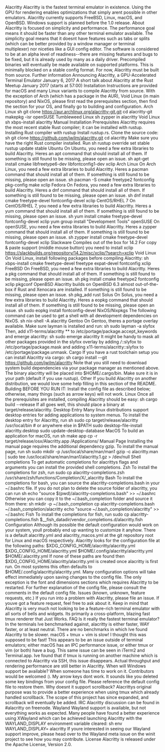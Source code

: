 Alacritty Alacritty is the fastest terminal emulator in existence. Using the GPU for rendering enables optimizations that simply arent possible in other emulators. Alacritty currently supports FreeBSD, Linux, macOS, and OpenBSD. Windows support is planned before the 1.0 release. About Alacritty is focused on simplicity and performance. The performance goal means it should be faster than any other terminal emulator available. The simplicity goal means that it doesnt have features such as tabs or splits (which can be better provided by a window manager or terminal multiplexer) nor niceties like a GUI config editor. The software is considered to be at an alpha level of readiness--there are missing features and bugs to be fixed, but it is already used by many as a daily driver. Precompiled binaries will eventually be made available on supported platforms. This is minimally blocked on a stable config format. For now, Alacritty must be built from source. Further information Announcing Alacritty, a GPU-Accelerated Terminal Emulator January 6, 2017 A short talk about Alacritty at the Rust Meetup January 2017 (starts at 57:00) Installation Instructions are provided for macOS and many Linux variants to compile Alacritty from source. With the exception of Arch (which has a package in the AUR), Void Linux (in main repository) and NixOS, please first read the prerequisites section, then find the section for your OS, and finally go to building and configuration. Arch Linux sh git clone https://aur.archlinux.org/alacritty-git.git cd alacritty-git makepkg -isr openSUSE Tumbleweed Linux sh zypper in alacritty Void Linux sh xbps-install alacritty Manual Installation Prerequisites Alacritty requires the most recent stable Rust compiler; it can be installed with rustup. Installing Rust compiler with rustup Install rustup.rs. Clone the source code: sh git clone https://github.com/jwilm/alacritty.git cd alacritty Make sure you have the right Rust compiler installed. Run sh rustup override set stable rustup update stable Ubuntu On Ubuntu, you need a few extra libraries to build Alacritty. Heres an apt command that should install all of them. If something is still found to be missing, please open an issue. sh apt-get install cmake libfreetype6-dev libfontconfig1-dev xclip Arch Linux On Arch Linux, you need a few extra libraries to build Alacritty. Heres a pacman command that should install all of them. If something is still found to be missing, please open an issue. sh pacman -S cmake freetype2 fontconfig pkg-config make xclip Fedora On Fedora, you need a few extra libraries to build Alacritty. Heres a dnf command that should install all of them. If something is still found to be missing, please open an issue. sh dnf install cmake freetype-devel fontconfig-devel xclip CentOS/RHEL 7 On CentOS/RHEL 7, you need a few extra libraries to build Alacritty. Heres a yum command that should install all of them. If something is still found to be missing, please open an issue. sh yum install cmake freetype-devel fontconfig-devel xclip yum group install "Development Tools" openSUSE On openSUSE, you need a few extra libraries to build Alacritty. Heres a zypper command that should install all of them. If something is still found to be missing, please open an issue. sh zypper install cmake freetype-devel fontconfig-devel xclip Slackware Compiles out of the box for 14.2 For copy & paste support (middle mouse button) you need to install xclip https://slackbuilds.org/repository/14.2/misc/xclip/?search=xclip Void Linux On Void Linux, install following packages before compiling Alacritty: sh xbps-install cmake freetype-devel freetype expat-devel fontconfig xclip FreeBSD On FreeBSD, you need a few extra libraries to build Alacritty. Heres a pkg command that should install all of them. If something is still found to be missing, please open an issue. sh pkg install cmake freetype2 fontconfig xclip pkgconf OpenBSD Alacritty builds on OpenBSD 6.3 almost out-of-the-box if Rust and Xenocara are installed. If something is still found to be missing, please open an issue. sh pkg_add rust Solus On Solus, you need a few extra libraries to build Alacritty. Heres a eopkg command that should install all of them. If something is still found to be missing, please open an issue. sh sudo eopkg install fontconfig-devel NixOS/Nixpkgs The following command can be used to get a shell with all development dependencies on NixOS. sh nix-shell -A alacritty <nixpkgs> Gentoo On Gentoo, theres a portage overlay available. Make sure layman is installed and run: sh sudo layman -a slyfox Then, add x11-terms/alacritty ** to /etc/portage/package.accept_keywords and emerge alacritty: sh sudo emerge alacritty It might be handy to mask all other packages provided in the slyfox overlay by adding */*::slyfox to /etc/portage/package.mask and adding x11-terms/alacritty::slyfox to /etc/portage/package.unmask. Cargo If you have a rust toolchain setup you can install Alacritty via cargo: sh cargo install --git https://github.com/jwilm/alacritty Note that you still need to download system build dependencies via your package manager as mentioned above. The binary alacritty will be placed into $HOME/.cargo/bin. Make sure it is in your path (default if you use rustup). Other If you build Alacritty on another distribution, we would love some help filling in this section of the README. Building BEFORE YOU RUN IT: Install the config file as described below; otherwise, many things (such as arrow keys) will not work. Linux Once all the prerequisites are installed, compiling Alacritty should be easy: sh cargo build --release If all goes well, this should place a binary at target/release/alacritty. Desktop Entry Many linux distributions support desktop entries for adding applications to system menus. To install the desktop entry for Alacritty, run sh sudo cp target/release/alacritty /usr/local/bin # or anywhere else in $PATH sudo desktop-file-install alacritty.desktop sudo update-desktop-database MacOS To build an application for macOS, run sh make app cp -r target/release/osx/Alacritty.app /Applications/ Manual Page Installing the manual page requires the additional dependency gzip. To install the manual page, run sh sudo mkdir -p /usr/local/share/man/man1 gzip -c alacritty.man | sudo tee /usr/local/share/man/man1/alacritty.1.gz > /dev/null Shell completions To get automatic completions for alacrittys flags and arguments you can install the provided shell completions. Zsh To install the completions for zsh, run sudo cp alacritty-completions.zsh /usr/share/zsh/functions/Completion/X/_alacritty Bash To install the completions for bash, you can source the alacritty-completions.bash in your ~/.bashrc file. If you do not plan to delete the source folder of alacritty, you can run sh echo "source $(pwd)/alacritty-completions.bash" >> ~/.bashrc Otherwise you can copy it to the ~/.bash_completion folder and source it from there: sh mkdir -p ~/.bash_completion cp alacritty-completions.bash ~/.bash_completion/alacritty echo "source ~/.bash_completion/alacritty" >> ~/.bashrc Fish To install the completions for fish, run sudo cp alacritty-completions.fish $__fish_datadir/vendor_completions.d/alacritty.fish Configuration Although its possible the default configuration would work on your system, youll probably end up wanting to customize it anyhow. There is a default alacritty.yml and alacritty_macos.yml at the git repository root for Linux and macOS respectively. Alacritty looks for the configuration file at the following paths: $XDG_CONFIG_HOME/alacritty/alacritty.yml $XDG_CONFIG_HOME/alacritty.yml $HOME/.config/alacritty/alacritty.yml $HOME/.alacritty.yml If none of these paths are found then $XDG_CONFIG_HOME/alacritty/alacritty.yml is created once alacritty is first run. On most systems this often defaults to $HOME/.config/alacritty/alacritty.yml. Many configuration options will take effect immediately upon saving changes to the config file. The only exception is the font and dimensions sections which requires Alacritty to be restarted. For further explanation of the config file, please consult the comments in the default config file. Issues (known, unknown, feature requests, etc.) If you run into a problem with Alacritty, please file an issue. If youve got a feature request, feel free to ask about it. Keep in mind that Alacritty is very much not looking to be a feature-rich terminal emulator with all sorts of bells and widgets. Its primarily a cross-platform, blazing fast tmux renderer that Just Works. FAQ Is it really the fastest terminal emulator? In the terminals Ive benchmarked against, alacritty is either faster, WAY faster, or at least neutral. There are no benchmarks in which Ive found Alacritty to be slower. macOS + tmux + vim is slow! I thought this was supposed to be fast! This appears to be an issue outside of terminal emulators; either macOS has an IPC performance issue, or either tmux or vim (or both) have a bug. This same issue can be seen in iTerm2 and Terminal.app. Ive found that if tmux is running on another machine which is connected to Alacritty via SSH, this issue disappears. Actual throughput and rendering performance are still better in Alacritty. When will Windows support be available? When someone has time to work on it. Contributors would be welcomed :). My arrow keys dont work. It sounds like you deleted some key bindings from your config file. Please reference the default config file to restore them. Why doesnt it support scrollback? Alacrittys original purpose was to provide a better experience when using tmux which already handled scrollback. The scope of this project has since expanded, and scrollback will eventually be added. IRC Alacritty discussion can be found in #alacritty on freenode. Wayland Wayland support is available, but not everything works as expected. Many people have found a better experience using XWayland which can be achieved launching Alacritty with the WAYLAND_DISPLAY environment variable cleared: sh env WAYLAND_DISPLAY= alacritty If youre interested in seeing our Wayland support improve, please head over to the Wayland meta issue on the winit project to see how you may contribute. License Alacritty is released under the Apache License, Version 2.0.